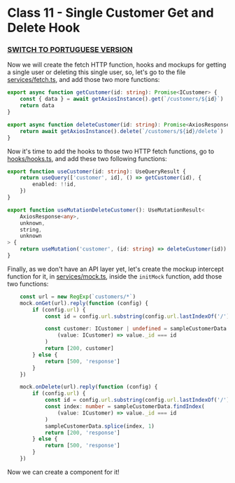 # Class 11 - Single Customer Get and Delete Hook

### [SWITCH TO PORTUGUESE VERSION](./PT.md)

Now we will create the fetch HTTP function, hooks and mockups for getting
a single user or deleting this single user, so, let's go to the 
file [services/fetch.ts](services/fetch.ts), and add those two more functions:

```typescript jsx
export async function getCustomer(id: string): Promise<ICustomer> {
    const { data } = await getAxiosInstance().get(`/customers/${id}`)
    return data
}

export async function deleteCustomer(id: string): Promise<AxiosResponse> {
    return await getAxiosInstance().delete(`/customers/${id}/delete`)
}

```

Now it's time to add the hooks to those two HTTP fetch functions, go to 
[hooks/hooks.ts](hooks/hooks.ts), and add these two following functions:
```typescript jsx
export function useCustomer(id: string): UseQueryResult {
    return useQuery(['customer', id], () => getCustomer(id), {
        enabled: !!id,
    })
}

export function useMutationDeleteCustomer(): UseMutationResult<
    AxiosResponse<any>,
    unknown,
    string,
    unknown
> {
    return useMutation('customer', (id: string) => deleteCustomer(id))
}

```

Finally, as we don't have an API layer yet, let's create the mockup intercept function
for it, in [services/mock.ts](services/mock.ts), inside the ```initMock``` function, add those two
functions:

```typescript jsx
    const url = new RegExp(`customers/*`)
    mock.onGet(url).reply(function (config) {
        if (config.url) {
            const id = config.url.substring(config.url.lastIndexOf('/') + 1)

            const customer: ICustomer | undefined = sampleCustomerData.find(
                (value: ICustomer) => value._id === id
            )
            return [200, customer]
        } else {
            return [500, 'response']
        }
    })

    mock.onDelete(url).reply(function (config) {
        if (config.url) {
            const id = config.url.substring(config.url.lastIndexOf('/') + 1)
            const index: number = sampleCustomerData.findIndex(
                (value: ICustomer) => value._id === id
            )
            sampleCustomerData.splice(index, 1)
            return [200, 'response']
        } else {
            return [500, 'response']
        }
    })

```

Now we can create a component for it!